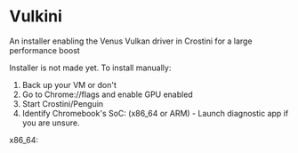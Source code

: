 # Vulkini
An installer enabling the Venus Vulkan driver in Crostini for a large performance boost

Installer is not made yet. To install manually:

1. Back up your VM or don't
2. Go to Chrome://flags and enable GPU enabled
3. Start Crostini/Penguin
4. Identify Chromebook's SoC: (x86_64 or ARM) - Launch diagnostic app if you are unsure. 

x86_64:

